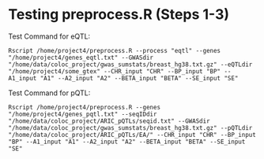 # Testing preprocess.R (Steps 1-3)

Test Command for eQTL:

`Rscript /home/project4/preprocess.R --process "eqtl" --genes "/home/project4/genes_eqtl.txt" --GWASdir "/home/data/coloc_project/gwas_sumstats/breast_hg38.txt.gz" --eQTLdir "/home/project4/some_gtex" --CHR_input "CHR" --BP_input "BP" --A1_input "A1" --A2_input "A2" --BETA_input "BETA" --SE_input "SE"`

Test Command for pQTL:

`Rscript /home/project4/preprocess.R --genes "/home/project4/genes_pqtl.txt" --seqIDdir "/home/data/coloc_project/ARIC_pQTLs/seqid.txt" --GWASdir "/home/data/coloc_project/gwas_sumstats/breast_hg38.txt.gz" --pQTLdir "/home/data/coloc_project/ARIC_pQTLs/EA/" --CHR_input "CHR" --BP_input "BP" --A1_input "A1" --A2_input "A2" --BETA_input "BETA" --SE_input "SE"`


